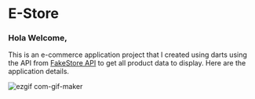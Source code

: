 # E-Store

### Hola Welcome,
This is an e-commerce application project that I created using darts using the API from [FakeStore API](http://fakestoreapi.com/) to get all product data to display. Here are the application details.


![ezgif com-gif-maker](https://user-images.githubusercontent.com/48375747/187846523-1840717c-de2c-425b-84f8-314c67e2dae6.gif)
